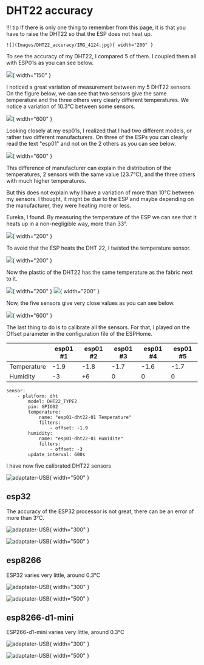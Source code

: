 # DHT22 accuracy

!!! tip
    If there is only one thing to remember from this page, it is that you have to raise the DHT22 so that the ESP does not heat up.

    ![](Images/DHT22_accuracy/IMG_4124.jpg){ width="200" }


To see the accuracy of my DHT22, I compared 5 of them. I coupled them all with ESP01s
as you can see below.

![](Images/DHT22_accuracy/DHT22_accuracy/esp01-DHT22.jpg){ width="150" }

I noticed a great variation of measurement between my 5 DHT22 sensors.
On the figure below, we can see that two sensors give the same temperature
and the three others very clearly different temperatures.
We notice a variation of 10.3°C between some sensors.

![](Images/DHT22_accuracy/2022-10-26_15-52-34-lm19w.png){ width="600" }

Looking closely at my esp01s, I realized that I had two different models,
or rather two different manufacturers. On three of the ESPs you can clearly
read the text "esp01" and not on the 2 others as you can see below.

![](Images/DHT22_accuracy/IMG_4120.jpg){ width="600" }

This difference of manufacturer can explain the distribution of the temperatures,
2 sensors with the same value (23.7°C), and the three others with much higher temperatures.

But this does not explain why I have a variation of more than 10°C between my sensors.
I thought, it might be due to the ESP and maybe depending on the manufacturer,
they were heating more or less.

Eureka, I found. By measuring the temperature of the ESP we can see that it
heats up in a non-negligible way, more than 33°.

![](Images/DHT22_accuracy/IMG_4113.JPG){ width="200" }

To avoid that the ESP heats
the DHT 22, I twisted the temperature sensor.

![](Images/DHT22_accuracy/IMG_4124.jpg){ width="200" }

Now the plastic of the DHT22 has the same temperature as the fabric next to it.

![](Images/DHT22_accuracy/IMG_4114.JPG){ width="200" }
![](Images/DHT22_accuracy/IMG_4115.JPG){ width="200" }

Now, the five sensors give very close values as you can see below.

![](Images/DHT22_accuracy/2022-10-26_16-48-53-1ypik.png){ width="600" }

The last thing to do is to calibrate all the sensors. For that, I
played on the Offset parameter in the configuration file of the ESPHome.

||esp01 #1|esp01 #2|esp01 #3|esp01 #4|esp01 #5|
|------|------|------|------|------|------|
|Temperature|-1.9|-1.8|-1.7|-1.6|-1.7|
|Humidity|-3|+6|0|0|0|

``` hl_lines="8 12"
sensor:
    - platform: dht
        model: DHT22_TYPE2
        pin: GPIO02
        temperature:
            name: "esp01-dht22-01 Temperature"
            filters:
                - offset: -1.9
        humidity:
            name: "esp01-dht22-01 Humidite"
            filters:
                - offset: -3
        update_interval: 600s
```
I have now five calibrated DHT22 sensors

![adaptater-USB](Images/DHT22_accuracy/2022-10-26_17-22-06-3s81x.png){ width="500" }


## esp32
The accuracy of the ESP32 processor is not great, there can be an error of more than 3°C.

![adaptater-USB](Images/DHT22_accuracy/IMG_4068.jpg){ width="300" }

![adaptater-USB](Images/DHT22_accuracy/2022-10-22_09-58-07-a1f5w.png){ width="500" }

## esp8266
ESP32 varies very little, around 0.3°C

![adaptater-USB](Images/DHT22_accuracy/IMG_4065.jpg){ width="300" }

![adaptater-USB](Images/DHT22_accuracy/2022-10-22_10-11-03-tlv5y.png){ width="500" }

## esp8266-d1-mini
ESP266-d1-mini varies very little, around 0.3°C

![adaptater-USB](Images/DHT22_accuracy/IMG_4066.jpg){ width="300" }

![adaptater-USB](Images/DHT22_accuracy/2022-10-22_10-25-32-nb325.png){ width="500" }

